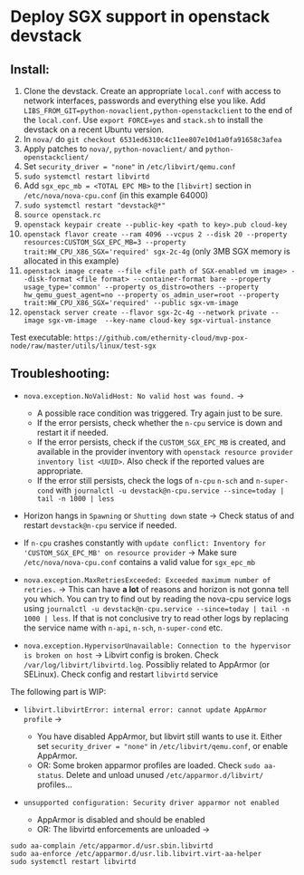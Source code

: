 # Deploy SGX support in openstack devstack

## Install:

1) Clone the devstack. Create an appropriate ``local.conf`` with access to network interfaces, passwords and everything else you like. Add ``LIBS_FROM_GIT=python-novaclient,python-openstackclient`` to the end of the ``local.conf``. Use ``export FORCE=yes`` and ``stack.sh`` to install the devstack on a recent Ubuntu version.
1) In ``nova/`` do ``git checkout 6531ed6310c4c11ee807e10d1a0fa91658c3afea``
1) Apply patches to ``nova/``, ``python-novaclient/`` and ``python-openstackclient/``
1) Set ``security_driver = "none"`` in ``/etc/libvirt/qemu.conf``
1) ``sudo systemctl restart libvirtd``
1) Add ``sgx_epc_mb = <TOTAL EPC MB>`` to the ``[libvirt]`` section in ``/etc/nova/nova-cpu.conf`` (in this example 64000)
1) ``sudo systemctl restart "devstack@*"``
1) ``source openstack.rc``
1) ``openstack keypair create --public-key <path to key>.pub cloud-key``
1) ``openstack flavor create --ram 4096 --vcpus 2 --disk 20 --property resources:CUSTOM_SGX_EPC_MB=3 --property trait:HW_CPU_X86_SGX='required' sgx-2c-4g`` (only 3MB SGX memory is allocated in this example)
1) ``openstack image create --file <file path of SGX-enabled vm image> --disk-format <file format> --container-format bare --property usage_type='common' --property os_distro=others --property hw_qemu_guest_agent=no --property os_admin_user=root --property trait:HW_CPU_X86_SGX='required' --public sgx-vm-image``
1) ``openstack server create --flavor sgx-2c-4g --network private --image sgx-vm-image  --key-name cloud-key sgx-virtual-instance``

Test executable:
``https://github.com/ethernity-cloud/mvp-pox-node/raw/master/utils/linux/test-sgx``

## Troubleshooting:

* ``nova.exception.NoValidHost: No valid host was found.`` -> 
    * A possible race condition was triggered. Try again just to be sure.
    * If the error persists, check whether the ``n-cpu`` service is down and restart it if needed.
    * If the error persists, check if the ``CUSTOM_SGX_EPC_MB`` is created, and available in the provider inventory with ``openstack resource provider inventory list <UUID>``. Also check if the reported values are appropriate.
    * If the error still persists, check the logs of ``n-cpu`` ``n-sch`` and ``n-super-cond`` with ``journalctl -u devstack@n-cpu.service --since=today | tail -n 1000 | less``

* Horizon hangs in ``Spawning`` or ``Shutting down`` state -> Check status of and restart ``devstack@n-cpu`` service if needed.

* If ``n-cpu`` crashes constantly with ``update conflict: Inventory for 'CUSTOM_SGX_EPC_MB' on resource provider`` -> Make sure ``/etc/nova/nova-cpu.conf`` contains a valid value for ``sgx_epc_mb``

* ``nova.exception.MaxRetriesExceeded: Exceeded maximum number of retries.`` -> This can have **a lot** of reasons and horizon is not gonna tell you which. You can try to find out by reading the nova-cpu service logs using ``journalctl -u devstack@n-cpu.service --since=today | tail -n 1000 | less``. If that is not conclusive try to read other logs by replacing the service name with ``n-api``, ``n-sch``, ``n-super-cond`` etc.

* ``nova.exception.HypervisorUnavailable: Connection to the hypervisor is broken on host`` -> Libvirt config is broken. Check ``/var/log/libvirt/libvirtd.log``. Possibliy related to AppArmor (or SELinux). Check config and restart ``libvirtd`` service

The following part is WIP:

* ``libvirt.libvirtError: internal error: cannot update AppArmor profile`` ->
    * You have disabled AppArmor, but libvirt still wants to use it. Either set ``security_driver = "none"`` in ``/etc/libvirt/qemu.conf``, or enable AppArmor.
    * OR: Some broken apparmor profiles are loaded. Check ``sudo aa-status``. Delete and unload unused ``/etc/apparmor.d/libvirt/`` profiles...

* ``unsupported configuration: Security driver apparmor not enabled``
    * AppArmor is disabled and should be enabled
    * OR: The libvirtd enforcements are unloaded ->
```
sudo aa-complain /etc/apparmor.d/usr.sbin.libvirtd
sudo aa-enforce /etc/apparmor.d/usr.lib.libvirt.virt-aa-helper
sudo systemctl restart libvirtd
```
